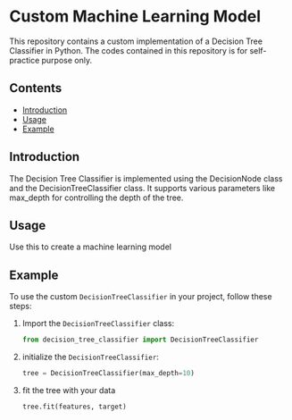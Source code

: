 # Custom Machine Learning Model

This repository contains a custom implementation of a Decision Tree Classifier in Python. The codes contained in this repository is for self-practice purpose only.

## Contents

- [Introduction](#introduction)
- [Usage](#usage)
- [Example](#example)

## Introduction

The Decision Tree Classifier is implemented using the DecisionNode class and the DecisionTreeClassifier class. It supports various parameters like max_depth for controlling the depth of the tree.

## Usage
Use this to create a machine learning model

## Example

To use the custom `DecisionTreeClassifier` in your project, follow these steps:

1. Import the `DecisionTreeClassifier` class:

   ```python
   from decision_tree_classifier import DecisionTreeClassifier
2. initialize the `DecisionTreeClassifier`:
   
   ```python
   tree = DecisionTreeClassifier(max_depth=10)
4. fit the tree with your data
   
   ```python
   tree.fit(features, target)

